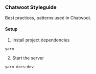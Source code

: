 ### Chatwoot Styleguide

Best practices, patterns used in Chatwoot.

#### Setup

1. Install project dependencies

```bash
yarn
```

2. Start the server

```bash
yarn docs:dev
```
